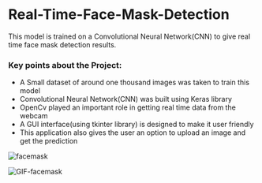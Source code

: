 # Real-Time-Face-Mask-Detection
This model is trained on a Convolutional Neural Network(CNN) to give real time face mask detection results. 

### Key points about the Project:
- A Small dataset of around one thousand images was taken to train this model
- Convolutional Neural Network(CNN) was built using Keras library
- OpenCv played an important role in getting real time data from the webcam
- A GUI interface(using tkinter library) is designed to make it user friendly
- This application also gives the user an option to upload an image and get the prediction

<!--- ![github](https://user-images.githubusercontent.com/45857315/86604939-a79f8a00-bfc3-11ea-855a-2abc420bd3d8.gif) --->
<!--- ![FaceMask](https://user-images.githubusercontent.com/45857315/95216478-b9d1d400-080f-11eb-9fd1-9caf984be23c.gif) -->


![facemask](https://user-images.githubusercontent.com/45857315/95237009-4a66df00-0825-11eb-9716-cb38a8b879ef.gif)


![GIF-facemask](https://user-images.githubusercontent.com/45857315/95241425-59e92680-082b-11eb-8ecc-2b54ac1d4b15.gif)

